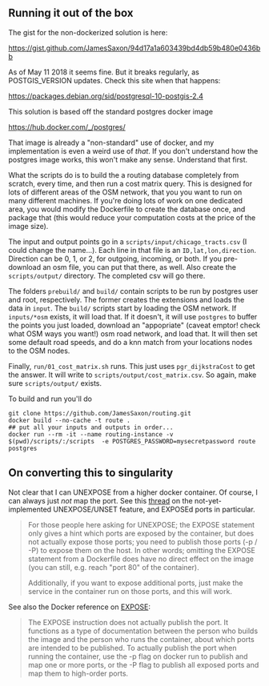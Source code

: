 ## Running it out of the box


The gist for the non-dockerized solution is here:

https://gist.github.com/JamesSaxon/94d17a1a603439bd4db59b480e0436bb

As of May 11 2018 it seems fine.  But it breaks regularly, as POSTGIS_VERSION updates.  Check this site when that happens:

https://packages.debian.org/sid/postgresql-10-postgis-2.4

This solution is based off the standard postgres docker image

https://hub.docker.com/_/postgres/

That image is already a "non-standard" use of docker, and my implementation is even a weird use of _that_.  If you don't understand how the postgres image works, this won't make any sense.  Understand that first.

What the scripts do is to build the a routing database completely from scratch, every time, and then run a cost matrix query.  This is designed for lots of different areas of the OSM network, that you you want to run on many different machines.  If you're doing lots of work on one dedicated area, you would modify the Dockerfile to create the database once, and package that (this would reduce your computation costs at the price of the image size).

The input and output points go in a `scripts/input/chicago_tracts.csv` (I could change the name...).  Each line in that file is an `ID,lat,lon,direction`.  Direction can be 0, 1, or 2, for outgoing, incoming, or both.  If you pre-download an osm file, you can put that there, as well.  Also create the `scripts/output/` directory.  The completed csv will go there.

The folders `prebuild/` and `build/` contain scripts to be run by postgres user and root, respectively.  The former creates the extensions and loads the data in `input`.  The `build/` scripts start by loading the OSM network.  If `inputs/*osm` exists, it will load that.  If it doesn't, it will use `postgres` to buffer the points you just loaded, download an "appopriate" (caveat emptor!  check what OSM ways you want!) osm road network, and load that.  It will then set some default road speeds, and do a knn match from your locations nodes to the OSM nodes.

Finally, `run/01_cost_matrix.sh` runs.  This just uses `pgr_dijkstraCost` to get the answer.  It will write to `scripts/output/cost_matrix.csv`.  So again, make sure `scripts/output/` exists.

To build and run you'll do
```
git clone https://github.com/JamesSaxon/routing.git
docker build --no-cache -t route .
## put all your inputs and outputs in order...  
docker run --rm -it --name routing-instance -v $(pwd)/scripts/:/scripts  -e POSTGRES_PASSWORD=mysecretpassword route postgres
```


## On converting this to singularity

Not clear that I can UNEXPOSE from a higher docker container.  Of course, I can always just _not_ map the port.  See this [thread](https://github.com/moby/moby/issues/3465) on the not-yet-implemented UNEXPOSE/UNSET feature, and EXPOSEd ports in particular.

> For those people here asking for UNEXPOSE; the EXPOSE statement only gives a hint which ports are exposed by the container, but does not actually expose those ports; you need to publish those ports (-p / -P) to expose them on the host. In other words; omitting the EXPOSE statement from a Dockerfile does have no direct effect on the image (you can still, e.g. reach "port 80" of the container).
> 
> Additionally, if you want to expose additional ports, just make the service in the container run on those ports, and this will work.

See also the Docker reference on [EXPOSE](https://docs.docker.com/engine/reference/builder/#expose):
> The EXPOSE instruction does not actually publish the port. It functions as a type of documentation between the person who builds the image and the person who runs the container, about which ports are intended to be published. To actually publish the port when running the container, use the -p flag on docker run to publish and map one or more ports, or the -P flag to publish all exposed ports and map them to high-order ports.
